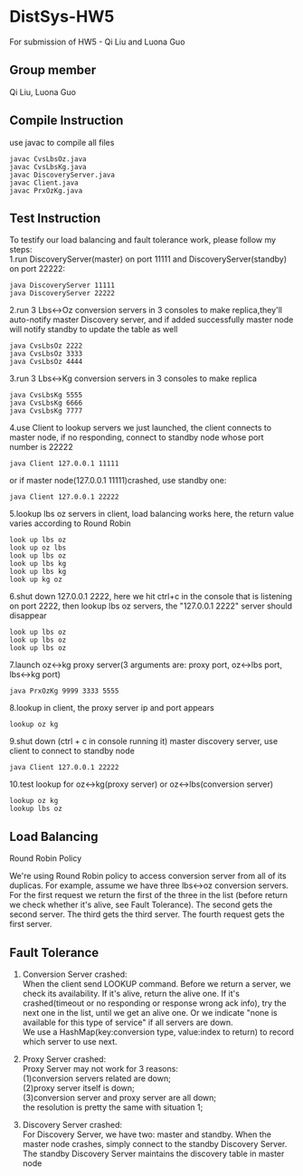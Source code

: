 # DistSys-HW5
For submission of HW5 - Qi Liu and Luona Guo

Group member <br/>
-------------
Qi Liu, Luona Guo <br/>


Compile Instruction <br/>
-------------
use javac to compile all files<br />
`````
javac CvsLbsOz.java
javac CvsLbsKg.java
javac DiscoveryServer.java
javac Client.java
javac PrxOzKg.java
`````


Test Instruction <br/>
-------------
To testify our load balancing and fault tolerance work, please follow my steps:<br />
1.run DiscoveryServer(master) on port 11111 and DiscoveryServer(standby) on port 22222:
``````
java DiscoveryServer 11111
java DiscoveryServer 22222
``````
2.run 3 Lbs<->Oz conversion servers in 3 consoles to make replica,they'll auto-notify master Discovery server, and if added successfully master node will notify standby to update the table as well
`````
java CvsLbsOz 2222
java CvsLbsOz 3333
java CvsLbsOz 4444
`````
3.run 3 Lbs<->Kg conversion servers in 3 consoles to make replica
`````
java CvsLbsKg 5555
java CvsLbsKg 6666
java CvsLbsKg 7777
`````
4.use Client to lookup servers we just launched, the client connects to master node, if no responding, connect to standby node whose port number is 22222<br />
``````
java Client 127.0.0.1 11111
``````
or if master node(127.0.0.1 11111)crashed, use standby one:
``````
java Client 127.0.0.1 22222
``````
5.lookup lbs oz servers in client, load balancing works here, the return value varies according to Round Robin
``````
look up lbs oz
look up oz lbs
look up lbs oz
look up lbs kg
look up lbs kg
look up kg oz
``````
6.shut down 127.0.0.1 2222, here we hit ctrl+c in the console that is listening on port 2222, then lookup lbs oz servers, the "127.0.0.1 2222" server should disappear
``````
look up lbs oz
look up lbs oz
look up lbs oz
``````
7.launch oz<->kg proxy server(3 arguments are: proxy port, oz<->lbs port, lbs<->kg port)
``````
java PrxOzKg 9999 3333 5555
``````
8.lookup in client, the proxy server ip and port appears
``````
lookup oz kg
``````
9.shut down (ctrl + c in console running it) master discovery server, use client to connect to standby node
``````
java Client 127.0.0.1 22222
``````
10.test lookup for oz<->kg(proxy server) or oz<->lbs(conversion server)
``````
lookup oz kg
lookup lbs oz
``````


Load Balancing<br/>
---------------
Round Robin Policy<br/>

We're using Round Robin policy to access conversion server from all of its duplicas. For example, assume we have three lbs<->oz conversion servers. For the first request we return the first of the three in the list (before return we check whether it's alive, see Fault Tolerance). The second gets the second server. The third gets the third server. The fourth request gets the first server. 


Fault Tolerance<br/>
---------------
1. Conversion Server crashed:<br/>
    When the client send LOOKUP command. Before we return a server, we check its availability. If it's alive, return the alive one. If it's crashed(timeout or no responding or response wrong ack info), try the next one in the list, until we get an alive one. Or we indicate "none is available for this type of service" if all servers are down.<br/> 
    We use a HashMap(key:conversion type, value:index to return) to record which server to use next.

2. Proxy Server crashed:<br/>
    Proxy Server may not work for 3 reasons:<br/>
    (1)conversion servers related are down;<br />
    (2)proxy server itself is down;<br />
    (3)conversion server and proxy server are all down;<br />
    the resolution is pretty the same with situation 1;

3. Discovery Server crashed:<br/>
    For Discovery Server, we have two: master and standby. When the master node crashes, simply connect to the standby Discovery Server. The standby Discovery Server maintains the discovery table in master node<br/> 


